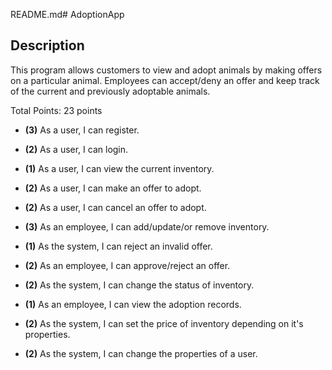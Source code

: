 README.md# AdoptionApp

## Description
This program allows customers to view and adopt animals by making offers on a particular animal. Employees can accept/deny an offer and keep track of the current and previously adoptable animals.

Total Points: 23 points

* **(3)** As a user, I can register. 

* **(2)** As a user, I can login.

* **(1)** As a user, I can view the current inventory.

* **(2)** As a user, I can make an offer to adopt.

* **(2)** As a user, I can cancel an offer to adopt.

* **(3)** As an employee, I can add/update/or remove inventory.

* **(1)** As the system, I can reject an invalid offer.

* **(2)** As an employee, I can approve/reject an offer.

* **(2)** As the system, I can change the status of inventory.

* **(1)** As an employee, I can view the adoption records.

* **(2)** As the system, I can set the price of inventory depending on it's properties.

* **(2)** As the system, I can change the properties of a user.
